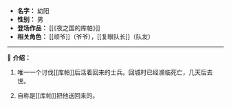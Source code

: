 
- **名字：** 幼阳
- **性别：** 男
- **登场作品：** [[《夜之国的库帕》]]
- **相关角色：** [[顽爷]]（爷爷），[[复眼队长]]（队友）

---

👦 **介绍：** 

1. 唯一一个讨伐[[库帕]]后活着回来的士兵。回城时已经濒临死亡，几天后去世。

2. 自称是[[库帕]]把他送回来的。
